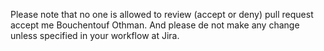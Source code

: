 Please note that no one is allowed to review (accept or deny) pull request accept me Bouchentouf Othman.
And please de not make any change unless specified in your workflow at Jira.
